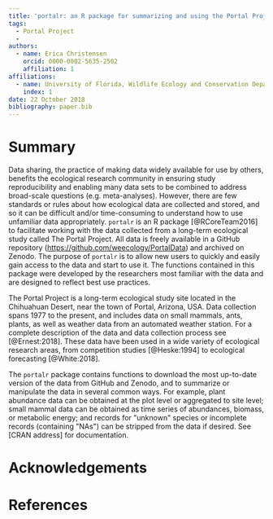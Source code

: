 ```yaml
---
title: 'portalr: an R package for summarizing and using the Portal Project Data'
tags:
  - Portal Project
  - 
authors:
  - name: Erica Christensen
    orcid: 0000-0002-5635-2502
    affiliation: 1
affiliations:
  - name: University of Florida, Wildlife Ecology and Conservation Department
    index: 1
date: 22 October 2018
bibliography: paper.bib
---
```


# Summary

Data sharing, the practice of making data widely available for use by others, benefits the ecological research community in ensuring study reproducibility and enabling many data sets to be combined to address broad-scale questions (e.g. meta-analyses). However, there are few standards or rules about how ecological data are collected and stored, and so it can be difficult and/or time-consuming to understand how to use unfamiliar data appropriately. ``portalr`` is an R package [@RCoreTeam2016] to facilitate working with the data collected from a long-term ecological study called The Portal Project. All data is freely available in a GitHub repository (https://github.com/weecology/PortalData) and archived on Zenodo. The purpose of ``portalr`` is to allow new users to quickly and easily gain access to the data and start to use it. The functions contained in this package were developed by the researchers most familiar with the data and are designed to reflect best use practices.

The Portal Project is a long-term ecological study site located in the Chihuahuan Desert, near the town of Portal, Arizona, USA. Data collection spans 1977 to the present, and includes data on small mammals, ants, plants, as well as weather data from an automated weather station. For a complete description of the data and data collection process see [@Ernest:2018]. These data have been used in a wide variety of ecological research areas, from competition studies [@Heske:1994] to ecological forecasting [@White:2018]. 

The ``portalr`` package contains functions to download the most up-to-date version of the data from GitHub and Zenodo, and to summarize or manipulate the data in several common ways. For example, plant abundance data can be obtained at the plot level or aggregated to site level; small mammal data can be obtained as time series of abundances, biomass, or metabolic energy; and records for "unknown" species or incomplete records (containing "NAs") can be stripped from the data if desired. See [CRAN address] for documentation. 

# Acknowledgements

# References
